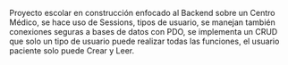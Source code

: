 Proyecto escolar en construcción enfocado al Backend sobre un Centro Médico, se hace uso de Sessions, tipos de usuario, se manejan también conexiones seguras a bases de datos con PDO, se implementa un CRUD que solo un tipo de usuario puede realizar todas las funciones, el usuario paciente solo puede Crear y Leer.

